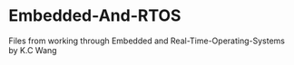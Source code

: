 # Embedded-And-RTOS
Files from working through Embedded and Real-Time-Operating-Systems by K.C Wang
